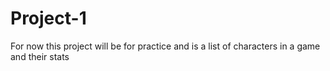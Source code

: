 # Project-1
For now this project will be for practice and is a list of characters in a game and their stats
